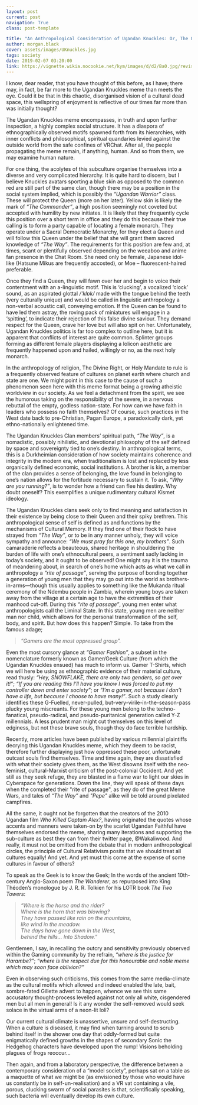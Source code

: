 ```yaml
---
layout: post
current: post
navigation: True
class: post-template

title: "An Anthropological Consideration of Ugandan Knuckles: Or, The Opiate for a Poisoned State"
author: morgan.black
cover: assets/images/UKnuckles.jpg
tags: society
date: 2019-02-07 03:20:00
link: https://vignette.wikia.nocookie.net/kym/images/d/d2/Ba0.jpg/revision/latest?cb=20180222212108&format=original
---
```


I know, dear reader, that you have thought of this before, as I have; there may, in fact, be far more to the Ugandan Knuckles meme than meets the eye. Could it be that in this chaotic, disorganised vision of a cultural dead space, this wellspring of enjoyment is reflective of our times far more than was initially thought?

The Ugandan Knuckles meme encompasses, in truth and upon further inspection, a highly complex social structure. It has a diaspora of ethnographically observed motifs spawned forth from its hierarchies, with inner conflicts and philosophical, spiritual quandaries levied against the outside world from the safe confines of VRChat. After all, the people propagating the meme remain, if anything, human. And so from them, we may examine human nature.

For one thing, the acolytes of this subculture organise themselves into a diverse and very complicated hierarchy. It is quite hard to discern, but I believe Knuckles avatars sporting a blue skin as opposed to the common red are still part of the same clan, though there may be a position in the social system implied, which is possibly the <em>“Ugandan Warrior”</em> class. These will protect the Queen (more on her later). Yellow skin is likely the mark of <em>“The Commander”</em>, a high position seemingly not coveted but accepted with humility by new initiates. It is likely that they frequently cycle this position over a short term in office and they do this because their true calling is to form a party capable of locating a female monarch.
They operate under a Sacral Democratic Monarchy, for they elect a Queen and will follow this Queen under the belief that she will grant them sacred knowledge of <em>“The Way”</em>. The requirements for this position are few and, at times, scant or plentifully observed depending on the weeaboo and anime fan presence in the Chat Room. She need only be female, Japanese idol-like (Hatsune Mikus are frequently accosted), or Moe – fluorescent-haired preferable.

Once they find a Queen, they will fawn over her and begin to voice their contentment with an a-linguistic motif. This is ‘clucking’, a vocalized ‘clock’ sound, as an aspirated glottal <em>/'klɒk/</em> made with the tongue behind the teeth (very culturally unique) and would be called in linguistic anthropology a non-verbal acoustic call, conveying emotion. If the Queen can be found to have led them astray, the roving pack of miniatures will engage in a ‘spitting’, to indicate their rejection of this false divine saviour. They demand respect for the Queen, crave her love but will also spit on her.
Unfortunately, Ugandan Knuckles politics is far too complex to outline here, but it is apparent that conflicts of interest are quite common. Splinter groups forming as different female players displaying a lolicon aesthetic are frequently happened upon and hailed, willingly or no, as the next holy monarch.

In the anthropology of religion, The Divine Right, or Holy Mandate to rule is a frequently observed feature of cultures on planet earth where church and state are one. We might point in this case to the cause of such a phenomenon seen here with this meme format being a growing atheistic worldview in our society. As we feel a detachment from the spirit, we see the humorous taking on the responsibility of the severe, in a nervous rebuttal of the empty, godless nation-state. For how can we have faith in leaders who possess no faith themselves? Of course, such practices in the West date back to pre-Christian, Pagan Europe, a paradoxically dark, yet ethno-nationally enlightened time.  

The Ugandan Knuckles Clan members’ spiritual path, <em>“The Way”</em>, is a nomadistic, possibly nihilistic, and devotional philosophy of the self defined by space and sovereignty tied to one’s destiny. In anthropological terms, this is a Durkheimian consideration of how society maintains coherence and integrity in the modern era, when traditionalism is lost and replaced by less organically defined economic, social institutions. A brother is kin, a member of the clan provides a sense of belonging, the love found in belonging to one’s nation allows for the fortitude necessary to sustain it. To ask, <em>“Why are you running?”</em>, is to wonder how a friend can flee his destiny. Why doubt oneself? This exemplifies a unique rudimentary cultural Kismet ideology.

The Ugandan Knuckles clans seek only to find meaning and satisfaction in their existence by being close to their Queen and their spiky brethren. This anthropological sense of self is defined as and functions by the mechanisms of Cultural Memory. If they find one of their flock to have strayed from <em>“The Way”</em>, or to be in any manner unholy, they will voice sympathy and announce: <em>“We must pray for this one, my brothers”</em>. Such camaraderie reflects a beauteous, shared heritage in shouldering the burden of life with one’s ethnocultural peers, a sentiment sadly lacking in today’s society, and it ought to be observed! One might say it is the trauma of meandering about, in search of one’s home which acts as what we call in anthropology a <em>“rite of passage”</em>, serving the purpose of bonding together a generation of young men that they may go out into the world as brothers-in-arms—though this usually applies to something like the Mukanda ritual ceremony of the Ndembu people in Zambia, wherein young boys are taken away from the village at a certain age to have the extremities of their manhood cut-off. During this <em>“rite of passage”</em>, young men enter what anthropologists call the Liminal State. In this state, young men are neither man nor child, which allows for the personal transformation of the self, body, and spirit. But how does this happen? Simple. To take from the famous adage;

<blockquote>
<i>“Gamers are the most oppressed group”.</i>
</blockquote>

Even the most cursory glance at <em>“Gamer Fashion”</em>, a subset in the nomenclature formerly known as Gamer/Geek Culture (from which the Ugandan Knuckles ensued) has much to inform us. Gamer T-Shirts, which we will here be using as ethnographic evidence of their material culture, read thusly: <em>“Hey, SNOWFLAKE, there are only two genders, so get over it!”</em>; <em>“If you are reading this I’ll have you know I was forced to put my controller down and enter society”</em>; or <em>“I’m a gamer, not because I don’t have a life, but because I choose to have many!”</em>. Such a study clearly identifies these G-Fuelled, never-pulled, but-very-virile-in-the-season-pass plucky young miscreants. For these young men belong to the techno-fanatical, pseudo-radical, and pseudo-puritanical generation called Y-Z millennials. A less prudent man might cut themselves on this level of edginess, but not these brave souls, though they do face terrible hardship.

Recently, more articles have been published by various millennial plaintiffs decrying this Ugandan Knuckles meme, which they deem to be racist, therefore further displaying just how oppressed these poor, unfortunate outcast souls find themselves. Time and time again, they are dissatisfied with what their society gives them, as the West disowns itself with the neo-feminist, cultural-Marxist criticism of the post-colonial Occident. And yet still as they seek refuge, they are blasted in a flame war to light our skies in Cyberspace for generations. Down the line, they will speak of these days when the completed their "rite of passage", as they do of the great Meme Wars, and tales of <em>“The Way”</em> and <em>"Pepe"</em> alike will be told around pixelated campfires.

All the same, it ought not be forgotten that the creators of the 2010 Ugandan film <em>Who Killed Captain Alex?</em>, having originated the quotes whose accents and manners were taken-on by the scarlet Ugandan Faithful have themselves endorsed the meme, sharing many iterations and supporting the sub-culture as best they can from their twitter page, @Wakaliwood. And really, it must not be omitted from the debate that in modern anthropological circles, the principle of Cultural Relativism posits that we should treat all cultures equally! And yet. And yet must this come at the expense of some cultures in favour of others?

To speak as the Geek is to know the Geek; In the words of the ancient 10th-century Anglo-Saxon poem <em>The Wanderer</em>, as repurposed into King Théoden’s monologue by J. R. R. Tolkien for his LOTR book <em>The Two Towers</em>:  

<blockquote>
<i>“Where is the horse and the rider? <br>
Where is the horn that was blowing? <br>
They have passed like rain on the mountains, <br>
like wind in the meadow. <br>
The days have gone down in the West, <br>
behind the hills... Into Shadow.”</i>
</blockquote>

Gentlemen, I say, in recalling the outcry and sensitivity previously observed within the Gaming community by the refrain, <em>“where is the justice for Harambe?”</em>; <em>“where is the respect due for this honourable and noble meme which may soon face oblivion?” </em>

Even in observing such criticisms, this comes from the same media-climate as the cultural motifs which allowed and indeed enabled the late, bait, sombre-fated Gillette advert to happen, whence we see this same accusatory thought-process levelled against not only all white, cisgendered men but all men in general! Is it any wonder the self-removed would seek solace in the virtual arms of a neon-lit loli?

Our current cultural climate is unassertive, unsure and self-destructing. When a culture is diseased, it may find when turning around to scrub behind itself in the shower one day that oddly-formed but quite enigmatically defined growths in the shapes of secondary Sonic the Hedgehog characters have developed upon the rump! Visions beholding plagues of frogs reoccur…

Then again, and from a laboratory perspective, the difference between a contemporary consideration of a “model society”, perhaps sat on a table as a maquette of what we might be (as envisioned by those who would have us constantly be in self-un-realisation) and a VR vat containing a vile, porous, clucking swarm of social parasites is that, scientifically speaking, such bacteria will eventually develop its own culture.
